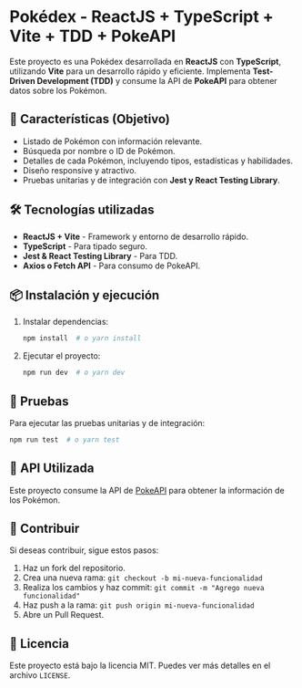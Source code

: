 # Pokédex - ReactJS + TypeScript + Vite + TDD + PokeAPI

Este proyecto es una Pokédex desarrollada en **ReactJS** con **TypeScript**, utilizando **Vite** para un desarrollo rápido y eficiente. Implementa **Test-Driven Development (TDD)** y consume la API de **PokeAPI** para obtener datos sobre los Pokémon.

## 🚀 Características (Objetivo)

- Listado de Pokémon con información relevante.
- Búsqueda por nombre o ID de Pokémon.
- Detalles de cada Pokémon, incluyendo tipos, estadísticas y habilidades.
- Diseño responsive y atractivo.
- Pruebas unitarias y de integración con **Jest y React Testing Library**.

## 🛠 Tecnologías utilizadas

- **ReactJS + Vite** - Framework y entorno de desarrollo rápido.
- **TypeScript** - Para tipado seguro.
- **Jest & React Testing Library** - Para TDD.
- **Axios o Fetch API** - Para consumo de PokeAPI.

## 📦 Instalación y ejecución

1. Instalar dependencias:
   ```sh
   npm install  # o yarn install
   ```
2. Ejecutar el proyecto:
   ```sh
   npm run dev  # o yarn dev
   ```

## 🧪 Pruebas

Para ejecutar las pruebas unitarias y de integración:

```sh
npm run test  # o yarn test
```

## 🔗 API Utilizada

Este proyecto consume la API de [PokeAPI](https://pokeapi.co/) para obtener la información de los Pokémon.

## 📌 Contribuir

Si deseas contribuir, sigue estos pasos:

1. Haz un fork del repositorio.
2. Crea una nueva rama: `git checkout -b mi-nueva-funcionalidad`
3. Realiza los cambios y haz commit: `git commit -m "Agrego nueva funcionalidad"`
4. Haz push a la rama: `git push origin mi-nueva-funcionalidad`
5. Abre un Pull Request.

## 📄 Licencia

Este proyecto está bajo la licencia MIT. Puedes ver más detalles en el archivo `LICENSE`.